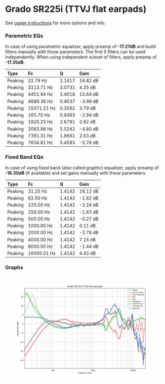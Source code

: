 # Grado SR225i (TTVJ flat earpads)
See [usage instructions](https://github.com/jaakkopasanen/AutoEq#usage) for more options and info.

### Parametric EQs
In case of using parametric equalizer, apply preamp of **-17.27dB** and build filters manually
with these parameters. The first 5 filters can be used independently.
When using independent subset of filters, apply preamp of **-17.35dB**.

| Type    | Fc          |      Q | Gain     |
|:--------|:------------|:-------|:---------|
| Peaking | 22.79 Hz    | 1.1417 | 16.82 dB |
| Peaking | 3113.71 Hz  | 3.0731 | 4.25 dB  |
| Peaking | 4451.94 Hz  | 2.4018 | 10.64 dB |
| Peaking | 4689.36 Hz  | 0.4037 | -3.98 dB |
| Peaking | 15071.21 Hz | 0.3562 | 3.79 dB  |
| Peaking | 165.70 Hz   | 0.8483 | -2.94 dB |
| Peaking | 1825.23 Hz  | 2.6781 | 2.82 dB  |
| Peaking | 2083.98 Hz  | 5.5242 | -4.60 dB |
| Peaking | 7391.31 Hz  | 1.8661 | 2.53 dB  |
| Peaking | 7634.81 Hz  | 5.4583 | -5.76 dB |

### Fixed Band EQs
In case of using fixed band (also called graphic) equalizer, apply preamp of **-16.30dB**
(if available) and set gains manually with these parameters.

| Type    | Fc          |      Q | Gain     |
|:--------|:------------|:-------|:---------|
| Peaking | 31.25 Hz    | 1.4142 | 16.12 dB |
| Peaking | 62.50 Hz    | 1.4142 | -1.62 dB |
| Peaking | 125.00 Hz   | 1.4142 | -2.24 dB |
| Peaking | 250.00 Hz   | 1.4142 | -1.83 dB |
| Peaking | 500.00 Hz   | 1.4142 | -0.27 dB |
| Peaking | 1000.00 Hz  | 1.4142 | 0.11 dB  |
| Peaking | 2000.00 Hz  | 1.4142 | -2.78 dB |
| Peaking | 4000.00 Hz  | 1.4142 | 7.15 dB  |
| Peaking | 8000.00 Hz  | 1.4142 | -1.44 dB |
| Peaking | 16000.01 Hz | 1.4142 | 4.43 dB  |

### Graphs
![](./Grado%20SR225i%20(TTVJ%20flat%20earpads).png)